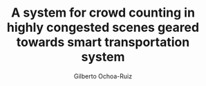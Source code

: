 ---
paperId: 4
author: Gilberto Ochoa-Ruiz
publicationauthor: Ochoa-Ruiz, G.
title: A system for crowd counting in highly congested scenes geared towards smart transportation system
pdf: --
poster: Oral_Gilberto_Ochoa2
alt: --
type: Oral
topic: Deep Learning
subtopic: Applications
link: 
conference: icml
year: 2020
tags: icml-2020-op
location: Virtual
---
